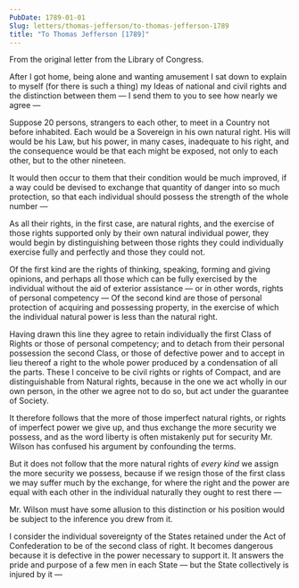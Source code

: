 ```yaml
---
PubDate: 1789-01-01
Slug: letters/thomas-jefferson/to-thomas-jefferson-1789
title: "To Thomas Jefferson [1789]"
---
```


   From the original letter from the Library of Congress.

   After I got home, being alone and wanting amusement I sat down to explain
   to myself (for there is such a thing) my Ideas of national and civil
   rights and the distinction between them &mdash; I send them to you to see how
   nearly we agree &mdash;

   Suppose 20 persons, strangers to each other, to meet in a Country not
   before inhabited. Each would be a Sovereign in his own natural right. His
   will would be his Law, but his power, in many cases, inadequate to his
   right, and the consequence would be that each might be exposed, not only
   to each other, but to the other nineteen. 
   
   It would then occur to them that
   their condition would be much improved, if a way could be devised to
   exchange that quantity of danger into so much protection, so that each
   individual should possess the strength of the whole number &mdash; 
   
   As all their rights, in the first case, are natural rights, and the 
   exercise of those rights supported only by their own natural individual power, 
   they would begin by distinguishing between those rights they could 
   individually exercise fully and perfectly and those they could not. 
   
   Of the first kind are the rights of thinking, speaking, forming and giving 
   opinions, and perhaps all those which can be fully exercised by the individual 
   without the aid of exterior assistance &mdash; or in other words, rights of 
   personal competency &mdash; Of the second kind are those of personal 
   protection of acquiring and possessing property, in the exercise of which the 
   individual natural power is less than the natural right.

   Having drawn this line they agree to retain individually the first Class
   of Rights or those of personal competency; and to detach from their
   personal possession the second Class, or those of defective power and to
   accept in lieu thereof a right to the whole power produced by a
   condensation of all the parts. These I conceive to be civil rights or
   rights of Compact, and are distinguishable from Natural rights, because in
   the one we act wholly in our own person, in the other we agree not to do
   so, but act under the guarantee of Society.

   It therefore follows that the more of those imperfect natural rights, or
   rights of imperfect power we give up, and thus exchange the more security
   we possess, and as the word liberty is often mistakenly put for security
   Mr. Wilson has confused his argument by confounding the terms. 
   
   But it does
   not follow that the more natural rights of *every kind* we assign the more
   security we possess, because if we resign those of the first class we may
   suffer much by the exchange, for where the right and the power are equal
   with each other in the individual naturally they ought to rest there &mdash; 

   Mr. Wilson must have some allusion to this distinction or his position
   would be subject to the inference you drew from it.

   I consider the individual sovereignty of the States retained under the Act
   of Confederation to be of the second class of right. It becomes dangerous
   because it is defective in the power necessary to support it. It answers
   the pride and purpose of a few men in each State &mdash; but the State
   collectively is injured by it &mdash;

  


